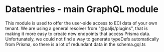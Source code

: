 # Dataentries - main GraphQL module

This module is used to offer the user-side access to ECI data of your own tenant. We are using a general resolver from "@paljs/plugins", that is
making it more easy to create new endpoints that access Prisma data.
Unfortunately, we could not find a way to generate typeDefs automatically from Prisma, so there is a lot of redundant data in the schema.gql.ts
